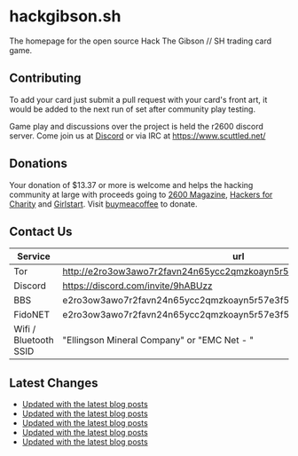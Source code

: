 # hackgibson.sh
The homepage for the open source Hack The Gibson // SH trading card game.


## Contributing

To add your card just submit a pull request with your card's front art, it would be added to the next run of set after community play testing.

Game play and discussions over the project is held the r2600 discord server. Come join us at [Discord](https://discord.com/invite/9hABUzz) or via IRC at https://www.scuttled.net/


## Donations

Your donation of $13.37 or more is welcome and helps the hacking community at large with proceeds going to [2600 Magazine](https://2600.com/), [Hackers for Charity](https://hackersforcharity.org) and [Girlstart](https://girlstart.org).  Visit [buymeacoffee](https://www.buymeacoffee.com/hackgibson.sh) to donate.


## Contact Us

Service | url
-|-
Tor | http://e2ro3ow3awo7r2favn24n65ycc2qmzkoayn5r57e3f56nvjwdcgg32ad.onion
Discord | https://discord.com/invite/9hABUzz
BBS | e2ro3ow3awo7r2favn24n65ycc2qmzkoayn5r57e3f56nvjwdcgg32ad.onion:23
FidoNET | e2ro3ow3awo7r2favn24n65ycc2qmzkoayn5r57e3f56nvjwdcgg32ad.onion:24554
Wifi / Bluetooth SSID | "Ellingson Mineral Company" or "EMC Net - <fidonet address>"

## Latest Changes
<!-- BLOG-POST-LIST:START -->
- [Updated with the latest blog posts](https://github.com/DFW2600/hackgibson.sh/commit/28606dc9a38477f581c24eee295fa5e5b8e95a46)
- [Updated with the latest blog posts](https://github.com/DFW2600/hackgibson.sh/commit/fd820de5bf1e0357af2c66a7460dfc3d7cabffdf)
- [Updated with the latest blog posts](https://github.com/DFW2600/hackgibson.sh/commit/68e2c52f5b2bb1880b5d506845d39d937a677abb)
- [Updated with the latest blog posts](https://github.com/DFW2600/hackgibson.sh/commit/6e9b11253c4c53aa027389c7688460f27d2a49bb)
- [Updated with the latest blog posts](https://github.com/DFW2600/hackgibson.sh/commit/1056154f6435dc4c71db7efa619adc03df16751c)
<!-- BLOG-POST-LIST:END -->
